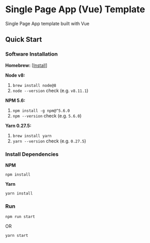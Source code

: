 # Single Page App (Vue) Template
Single Page App template built with Vue

## Quick Start

### Software Installation

**Homebrew:** [[Install](https://docs.brew.sh/Installation.html)]

**Node v8:**

1. `brew install node@8`
1. `node --version` check (e.g. `v8.11.1`)

**NPM 5.6:**

1. `npm install -g npm@^5.6.0`
1. `npm --version` check (e.g. `5.6.0`)

**Yarn 0.27.5:**

1. `brew install yarn`
1. `yarn --version` check (e.g. `0.27.5`)

### Install Dependencies

**NPM**
```
npm install
```

**Yarn**
```
yarn install
```

### Run
```
npm run start
```
OR
```
yarn start
```
